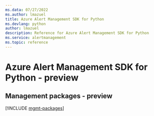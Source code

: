 ```yaml
---
ms.data: 07/27/2022
ms.author: lmazuel
title: Azure Alert Management SDK for Python
ms.devlang: python
author: lmazuel
description: Reference for Azure Alert Management SDK for Python
ms.service: alertmanagement
ms.topic: reference
---
```

# Azure Alert Management SDK for Python - preview

## Management packages - preview
[!INCLUDE [mgmt-packages](alert-management-mgmt-index.md)]
